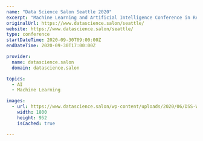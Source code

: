 ```yaml
---
name: "Data Science Salon Seattle 2020"
excerpt: "Machine Learning and Artificial Intelligence Conference in Retail and eCommerce The data science salon is a unique vertical focused conference which brings together specialists face-to-face to educate each other, illuminate best practices and innovate new solutions in a casual atmosphere with food, great coffee and entertainment. Data Science Salon Seattle is the only vertically-focused industry conference series around applications in AI and Machine Learning in Retails and eCommerce."
originalUrl: https://www.datascience.salon/seattle/
website: https://www.datascience.salon/seattle/
type: conference
startDateTime: 2020-09-30T09:00:00Z
endDateTime: 2020-09-30T17:00:00Z

provider:
  name: datascience.salon
  domain: datascience.salon

topics:
  - AI
  - Machine Learning

images:
  - url: https://www.datascience.salon/wp-content/uploads/2020/06/DSS-Webinars-background.jpg
    width: 1800
    height: 952
    isCached: true

---
```


